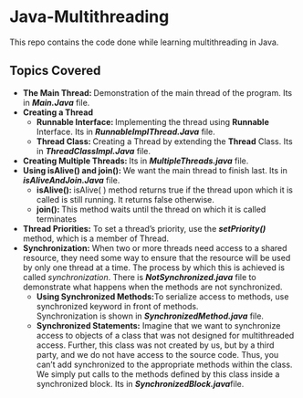 # Java-Multithreading
This repo contains the code done while learning multithreading in Java. 

## Topics Covered
<ul>
<li><b>The Main Thread: </b> Demonstration of the main thread of the program. Its in <b><i>Main.Java</i></b> file.</li>

<li><b>Creating a Thread</b>
    <ul>
        <li><b>Runnable Interface: </b> Implementing the thread using <b>Runnable</b> Interface. Its in <b><i>RunnableImplThread.Java</i></b> file.</li>
        <li><b>Thread Class: </b> Creating a Thread by extending the  <b>Thread</b> Class. Its in <b><i>ThreadClassImpl.Java</i></b> file.</li>
    </ul>
</li>

<li><b>Creating Multiple Threads: </b>Its in <b><i>MultipleThreads.java</i></b> file.</li>

<li><b>Using isAlive() and join(): </b>We want the main thread to finish last. Its in <b><i>isAliveAndJoin.Java</i></b> file.
    <ul>
        <li><b>isAlive(): </b> isAlive( ) method returns true if the thread upon which it is called is still running. 
            It returns false otherwise. </li>
        <li><b>join(): </b> This method waits until the thread on which it is called terminates</li>
    </ul>
</li>

<li><b>Thread Priorities:</b> To set a thread’s priority, use the <b><i>setPriority()</i></b> method, which is a member of Thread. </li>

<li><b>Synchronization:</b> When two or more threads need access to a shared resource, they need some way to ensure 
that the resource will be used by only one thread at a time. The process by which this is 
achieved is called <i>synchronization</i>. There is <b><i>NotSynchronized.java</i></b> file to demonstrate what happens when the methods are not synchronized.
    <ul>
        <li><b> Using Synchronized Methods:</b>To serialize access to methods, use synchronized keyword in front of methods.</li> Synchronization is shown in <b><i>SynchronizedMethod.java</i></b> file.
        <li><b> Synchronized Statements:</b> Imagine that we want to synchronize access to objects of a class that was not 
designed for multithreaded access. Further, this class was not created by us, but by a third party, and we do not have access to 
the source code. Thus, you can’t add synchronized to the appropriate methods within the 
class. We simply put calls to the methods defined by this class inside a 
synchronized block. Its in <b><i>SynchronizedBlock.java</i></b>file.</li>
    </ul>
</li>

</ul>

